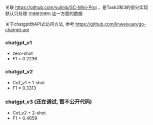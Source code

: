 关联 https://github.com/yulinlp/SC-Mini-Proj ，是Task2和3的部分实现  
默认只处理 `交通是否便利` 这一方面的数据

关于chatgpt伪API式访问方法, 参考 https://github.com/linweiyuan/go-chatgpt-api

### chatgpt_v1
- zero-shot 
- F1 = 0.2236   
### chatgpt_v2
- CoT_v1 + 1-shot
- F1 = 0.3313
### chatgpt_v3 (还在调试, 暂不公开代码)
- Cot_v2 + 2-shot
- F1 = 0.4659
